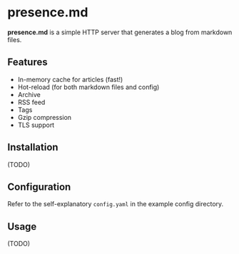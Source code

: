 # presence.md

**presence.md** is a simple HTTP server that generates a blog from markdown files.

## Features

* In-memory cache for articles (fast!)
* Hot-reload (for both markdown files and config)
* Archive
* RSS feed
* Tags
* Gzip compression
* TLS support

## Installation

(TODO)

## Configuration

Refer to the self-explanatory `config.yaml` in the example config directory.

## Usage

(TODO)
